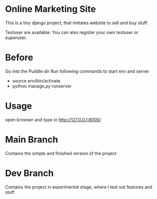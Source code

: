# Online Marketing Site
This is a tiny django project, that imitates website to sell and buy stuff.

Testuser are available. You can also register your own testuser or superuser.

# Before
Go into the Puddle dir
Run following commands to start env and server
- source env/bin/activate
- python manage.py runserver

# Usage
open browser and type in http://127.0.0.1:8000/

# Main Branch
Contains the simple and finished version of the project

# Dev Branch
Contains the project in experimental stage, where I test out features and stuff

